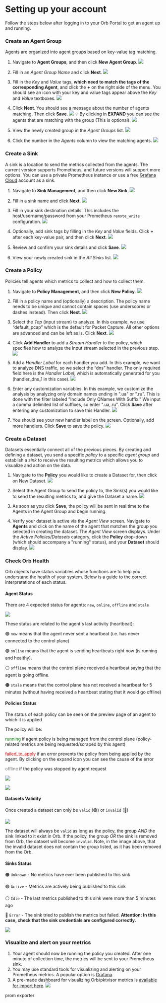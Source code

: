 
# Setting up your account
Follow the steps below after logging in to your Orb Portal to get an agent up and running.

### Create an Agent Group

Agents are organized into agent groups based on key-value tag matching.

1. Navigate to **Agent Groups**, and then click **New Agent Group**.
   ![](./img/new_agent_group.png)

2. Fill in an *Agent Group Name* and click **Next**.
   ![](./img/new_agent_group_name.png)

3. Fill in the *Key* and *Value* tags, **which need to match the tags of the corresponding Agent**, and click the **+** on the right side of the menu. You should see an icon with your key and value tags appear above the *Key* and *Value* textboxes.
   ![](./img/new_agent_group_name_plus.png)

4. Click **Next**. You should see a message about the number of agents matching. Then click **Save**.
   ![](./img/new_agent_group_name_next.png)
   💡 By clicking in **EXPAND** you can see the agents that are matching with the group (This is optional).
   ![](./img/new_agent_group_expand_matching.png)

5. View the newly created group in the *Agent Groups* list.
   ![](./img/agent_group_list.png)

6. Click the number in the *Agents* column to view the matching agents.
   ![](./img/matching_agent.png)

### Create a Sink

A sink is a location to send the metrics collected from the agents. The current version supports Prometheus, and future versions will support more options. You can use a private Prometheus instance or use a free [Grafana Cloud](https://grafana.com/products/cloud/) account as a sink.

1. Navigate to **Sink Management**, and then click **New Sink**.
   ![](./img/new_sink.png)

2. Fill in a sink name and click **Next**.
   ![](./img/new_sink_test.png)

3. Fill in your sink destination details. This includes the host/username/password from your Prometheus `remote_write` configuration.
   ![](./img/sink_destination.png)

4. Optionally, add sink tags by filling in the *Key* and *Value* fields. Click **+** after each key-value pair, and then click **Next**.
   ![](./img/sink_tags.png)

5. Review and confirm your sink details and click **Save**.
   ![](./img/sink_save.png)

6. View your newly created sink in the *All Sinks* list.
   ![](./img/new_sink_list.png)

### Create a Policy

Policies tell agents which metrics to collect and how to collect them.

1. Navigate to **Policy Management**, and then click **New Policy**.
   ![](./img/new_policy.png)

2. Fill in a policy name and (optionally) a description. The policy name needs to be unique and cannot contain spaces (use underscores or dashes instead). Then click **Next**.
   ![](./img/policy_name.png)

3. Select the *Tap* (input stream) to analyze. In this example, we use “default_pcap” which is the default for Packet Capture. All other options are advanced and can be left as is. Click **Next**.
   ![](./img/policy_tap_setup.png)

4. Click **Add Handler** to add a *Stream Handler* to the policy, which specifies how to analyze the input stream selected in the previous step.
   ![](./img/policy_data_handlers.png)

5. Add a *Handler Label* for each handler you add. In this example, we want to analyze DNS traffic, so we select the “dns” handler. The only required field here is the *Handler Label*, which is automatically generated for you (handler_dns_1 in this case).
   ![](./img/policy_handler_config.png)

6. Enter any customization variables. In this example, we customize the analysis by analyzing only domain names ending in ".ua" or ".ru". This is done with the filter labeled "Include Only QNames With Suffix." We input a comma delimited list of suffixes, so enter ".ua,.ru". Click **Save** after entering any customization to save this Handler.
   ![](./img/policy_handler_config2.png)

7. You should see your new handler label on the screen. Optionally, add more handlers. Click **Save** to save the policy.
   ![](./img/policy_save.png)


### Create a Dataset

Datasets essentially connect all of the previous pieces. By creating and defining a dataset, you send a specific *policy* to a specific *agent group* and establish a *sink* to receive the resulting metrics which allows you to visualize and action on the data.

1. Navigate to the **Policy** you would like to create a Dataset for, then click on New Dataset.
   ![](./img/new_dataset_from_policy.png)

2. Select the Agent Group to send the policy to, the Sink(s) you would like to send the resulting metrics to, and give the Dataset a name.
   ![](./img/new_dataset_modal.png)

3. As soon as you click **Save**, the policy will be sent in real time to the Agents in the Agent Group and begin running.

4. Verify your dataset is active via the *Agent View* screen. Navigate to **Agents** and click on the name of the agent that matches the group you selected in creating the dataset. The *Agent View* screen displays. Under the *Active Policies/Datasets* category, click the **Policy** drop-down (which should accompany a "running" status), and your **Dataset** should display.
   ![](./img/agent_view_dataset.png)


### Check Orb Health

Orb objects have status variables whose functions are to help you understand the health of your system. Below is a guide to the correct interpretations of each status.


#### Agent Status
There are 4 expected status for agents: `new`, `online`, `offline` and `stale`

![](./img/agents_status.png)

These status are related to the agent's last activity (heartbeat):

🟣 `new` means that the agent never sent a heartbeat (i.e. has never connected to the control plane)

🟢 `online` means that the agent is sending heartbeats right now (is running and healthy).

⚪ `offline` means that the control plane received a heartbeat saying that the agent is going offline.

🟠 `stale` means that the control plane has not received a heartbeat for 5 minutes (without having received a heartbeat stating that it would go offline)


#### Policies Status

The status of each policy can be seen on the preview page of an agent to which it is applied

The policy will be:

<span style="color:green">running</span> if agent policy is being managed from the control plane (policy-related metrics are being requested/scraped by this agent)

<span style="color:red">failed_to_apply</span> if an error prevents the policy from being applied by the agent. By clicking on the expand icon you can see the cause of the error

<span style="color:grey">offline</span> if the policy was stopped by agent request


![](./img/policies_running_and_failed.png)

![](./img/policy_offline.png)

#### Datasets Validity

Once created a dataset can only be `valid` (🟢) or `invalid` (🔴)

![](./img/datasets_status.png)

The dataset will always be `valid` as long as the policy, the group *AND* the sink linked to it exist in Orb. If the policy, the group *OR* the sink is removed from Orb, the dataset will become `invalid`. Note, in the image above, that the invalid dataset does not contain the group listed, as it has been removed from the Orb.


#### Sinks Status

🟠 `Unknown` - No metrics have ever been published to this sink

🟢 `Active` - Metrics are actively being published to this sink

⚪ `Idle` - The last metrics published to this sink were more than 5 minutes ago

🔴 `Error`  - The sink tried to publish the metrics but failed. **Attention: In this case, check that the sink credentials are configured correctly.**

![](./img/sink_status.png)

### Visualize and alert on your metrics

1. Your agent should now be running the policy you created. After one minute of collection time, the metrics will be sent to your Prometheus sink.
2. You may use standard tools for visualizing and alerting on your Prometheus metrics. A popular option is [Grafana](https://grafana.com).
3. A pre-made dashboard for visualizing Orb/pktvisor metrics is [available for import here](https://grafana.com/grafana/dashboards/14221).
   ![](./img/grafana_dash.png)

prom exporter